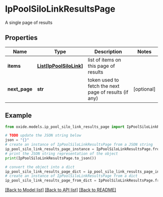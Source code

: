 # IpPoolSiloLinkResultsPage

A single page of results

## Properties

Name | Type | Description | Notes
------------ | ------------- | ------------- | -------------
**items** | [**List[IpPoolSiloLink]**](IpPoolSiloLink.md) | list of items on this page of results | 
**next_page** | **str** | token used to fetch the next page of results (if any) | [optional] 

## Example

```python
from oxide.models.ip_pool_silo_link_results_page import IpPoolSiloLinkResultsPage

# TODO update the JSON string below
json = "{}"
# create an instance of IpPoolSiloLinkResultsPage from a JSON string
ip_pool_silo_link_results_page_instance = IpPoolSiloLinkResultsPage.from_json(json)
# print the JSON string representation of the object
print(IpPoolSiloLinkResultsPage.to_json())

# convert the object into a dict
ip_pool_silo_link_results_page_dict = ip_pool_silo_link_results_page_instance.to_dict()
# create an instance of IpPoolSiloLinkResultsPage from a dict
ip_pool_silo_link_results_page_from_dict = IpPoolSiloLinkResultsPage.from_dict(ip_pool_silo_link_results_page_dict)
```
[[Back to Model list]](../README.md#documentation-for-models) [[Back to API list]](../README.md#documentation-for-api-endpoints) [[Back to README]](../README.md)


